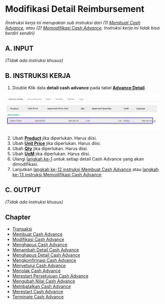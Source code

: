 # Modifikasi Detail Reimbursement

*(Instruksi kerja ini merupakan sub instruksi dari (1) [Membuat Cash Advance](./membuat.md), atau (2) [Memodifikasi Cash Advance](./modifikasi.md). Instruksi kerja ini tidak bisa berdiri sendiri)*

## A. INPUT

*(Tidak ada instruksi khusus)*

## B. INSTRUKSI KERJA

1. <a name="l1">Double Klik</a> data **detail cash advance** pada tabel [**Advance Detail**](./penjelasan.md#tab-detail).

![](../../img/cash-advance/tombol-detail-edit.png)

2. Ubah **[Product](./penjelasan.md#field-product)** jika diperlukan. Harus diisi.
3. Ubah **[Unit Price](./penjelasan.md#field-unit-price)** jika diperlukan. Harus diisi.
4. Ubah **[Qty](./penjelasan.md#field-qty)** jika diperlukan. Harus diisi.
5. Ubah **[UoM](./penjelasan.md#field-uom)** jika diperlukan. Harus diisi.
6. Ulangi [langkah ke-1](#l1) untuk setiap detail Cash Advance yang akan dimodifikasi.
7. Lanjutkan [langkah ke-12 instruksi Membuat Cash Advance](./membuat.md#l12) atau [langkah ke-13 instruksi Memodifikasi Cash Advance](./modifikasi.md#l13).

## C. OUTPUT

*(Tidak ada instruksi khusus)*

## Chapter
- [Transaksi](../../transaksi.md)
- [Membuat Cash Advance](./membuat.md)
- [Modifikasi Cash Advance](./modifikasi.md)
- [Menghapus Cash Advance](./menghapus.md)
- [Menambah Detail Cash Advance](./membuat-detail.md)
- [Menghapus Detail Cash Advance](./menghapus-detail.md)
- [Mengkonfirmasi Cash Advance](./mengkonfirmasi.md)
- [Menyetujui Cash Advance](./menyetujui.md)
- [Menolak Cash Advance](./menolak.md)
- [Merestart Persetujuan Cash Advance](./merestart-persetujuan.md)
- [Mengubah Nilai Cash Advance](./cash-advance/mengubah-nilai-cash-advance.md)
- [Membatalkan Cash Advance](./membatalkan.md)
- [Merestart Cash Advance](./merestart.md)
- [Terminate Cash Advance](./terminate.md)
